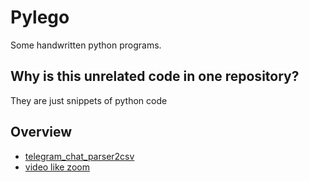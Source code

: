 # Pylego

Some handwritten python programs.

## Why is this unrelated code in one repository?

They are just snippets of python code

## Overview

- [telegram_chat_parser2csv](./Telegram/telegram_chat_parser2csv/README.md)
- [video like zoom](./video_like_zoom/README.md)
